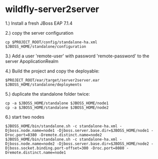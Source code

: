 # wildfly-server2server

1.) Install a fresh JBoss EAP 7.1.4

2.) copy the server configuration

    cp $PROJECT_ROOT/config/standalone-ha.xml $JBOSS_HOME/standalone/configuration
     
3.) Add a user 'remote-user' with password 'remote-password' to the server ApoplicationRealm

4.) Build the project and copy the deployable:

    $PROJECT_ROOT/ear/target/server2server.ear $JBOSS_HOME/standalone/deployments
    
5.) duplicate the standalone folder twice:

    cp -a $JBOSS_HOME/standalone $JBOSS_HOME/node1
    cp -a $JBOSS_HOME/standalone $JBOSS_HOME/node2
    
6.) start two nodes

    $JBOSS_HOME/bin/standalone.sh -c standalone-ha.xml -Djboss.node.name=node1 -Djboss.server.base.dir=$JBOSS_HOME/node1 -Droc.port=8380 -Dremote.distinct.name=node2
    $JBOSS_HOME/bin/standalone.sh -c standalone-ha.xml -Djboss.node.name=node2 -Djboss.server.base.dir=$JBOSS_HOME/node2 -Djboss.socket.binding.port-offset=300 -Droc.port=8080 -Dremote.distinct.name=node1